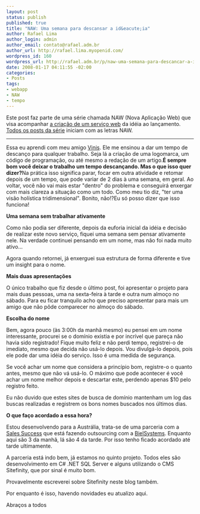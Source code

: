 ```yaml
--- 
layout: post
status: publish
published: true
title: "NAW: Uma semana para descansar a id&eacute;ia"
author: Rafael Lima
author_login: admin
author_email: contato@rafael.adm.br
author_url: http://rafael.lima.myopenid.com/
wordpress_id: 160
wordpress_url: http://rafael.adm.br/p/naw-uma-semana-para-descancar-a-ideia/
date: 2008-01-17 04:11:55 -02:00
categories: 
- Posts
tags: 
- webapp
- NAW
- tempo
---
```

Este post faz parte de uma s&eacute;rie chamada NAW (Nova Aplica&ccedil;&atilde;o Web) que visa acompanhar <a href="http://rafael.adm.br/p/que-tal-acompanhar-o-nascimento-de-um-servico-web/">a cria&ccedil;&atilde;o de um servi&ccedil;o web</a> da id&eacute;ia ao lan&ccedil;amento. <a href="http://rafael.adm.br/tag/naw">Todos os posts da s&eacute;rie</a> iniciam com as letras NAW.
<hr />
Essa eu aprendi com meu amigo <a href="http://viniciusbraga.com">Vinis</a>. Ele me ensinou a dar um tempo de descan&ccedil;o para qualquer trabalho. Seja l&aacute; a cria&ccedil;&atilde;o de uma logomarca, um c&oacute;digo de programa&ccedil;&atilde;o, ou at&eacute; mesmo a reda&ccedil;&atilde;o de um artigo.<strong>&Eacute; sempre bom voc&ecirc; deixar o trabalho um tempo descan&ccedil;ando. Mas o que isso quer dizer?</strong>Na pr&aacute;tica isso significa parar, focar em outra atividade e retomar depois de um tempo, que pode variar de 2 dias &agrave; uma semana, em geral. Ao voltar, voc&ecirc; n&atilde;o vai mais estar "dentro" do problema e conseguir&aacute; enxergar com mais clareza a situa&ccedil;&atilde;o como um todo. Como meu tio diz, "ter uma vis&atilde;o hol&iacute;stica tridimensional". Bonito, n&atilde;o!?Eu s&oacute; posso dizer que isso funciona!

<strong>Uma semana sem trabalhar ativamente</strong>

Como n&atilde;o podia ser diferente, depois da euforia inicial da id&eacute;ia e decis&atilde;o de realizar este novo servi&ccedil;o, fiquei uma semana sem pensar ativamente nele. Na verdade continuei pensando em um nome, mas n&atilde;o foi nada muito ativo...

Agora quando retornei, j&aacute; enxerguei sua estrutura de forma diferente e tive um insight para o nome.

<strong>Mais duas apresenta&ccedil;&otilde;es</strong>

O &uacute;nico trabalho que fiz desde o &uacute;ltimo post, foi apresentar o projeto para mais duas pessoas, uma na sexta-feira &agrave; tarde e outra num almo&ccedil;o no s&aacute;bado. Para eu ficar tranquilo acho que preciso apresentar para mais um amigo que n&atilde;o p&ocirc;de comparecer no almo&ccedil;o do s&aacute;bado.

<strong>Escolha do nome</strong>

Bem, agora pouco (&agrave;s 3:00h da manh&atilde; mesmo) eu pensei em um nome interessante, procurei se o dom&iacute;nio existia e por incr&iacute;vel que pare&ccedil;a n&atilde;o havia sido registrado! Fique muito feliz e n&atilde;o perdi tempo, registrei-o de imediato, mesmo que decida n&atilde;o us&aacute;-lo depois. Vou divulg&aacute;-lo depois, pois ele pode dar uma id&eacute;ia do servi&ccedil;o.
Isso &eacute; uma medida de seguran&ccedil;a.

Se voc&ecirc; achar um nome que considera a princ&iacute;pio bom, registre-o o quanto antes, mesmo que n&atilde;o v&aacute; us&aacute;-lo. O m&aacute;ximo que pode acontecer &eacute; voc&ecirc; achar um nome melhor depois e descartar este, perdendo apenas $10 pelo registro feito.

Eu n&atilde;o duvido que estes sites de busca de dom&iacute;nio mantenham um log das buscas realizadas e registrem os bons nomes buscados nos &uacute;ltimos dias.

<strong>O que fa&ccedil;o acordado a essa hora?</strong>

Estou desenvolvendo para a Austr&aacute;lia, trata-se de uma parceria com a <a href="http://salessuccess.com.au/">Sales Success</a> que est&aacute; fazendo outsourcing com a <a href="http://bielsystems.com.br">BielSystems</a>. Enquanto aqui s&atilde;o 3 da manh&atilde;, l&aacute; s&atilde;o 4 da tarde. Por isso tenho ficado acordado at&eacute; tarde ultimamente.

A parceria est&aacute; indo bem, j&aacute; estamos no quinto projeto. Todos eles s&atilde;o desenvolvimento em C# .NET SQL Server e alguns utilizando o CMS Sitefinity, que por sinal &eacute; muito bom.

Provavelmente escreverei sobre Sitefinity neste blog tamb&eacute;m.

Por enquanto &eacute; isso, havendo novidades eu atualizo aqui.

Abra&ccedil;os a todos

